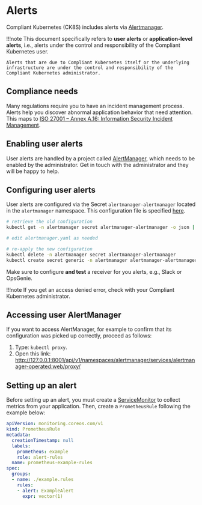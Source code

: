 # Alerts

Compliant Kubernetes (CK8S) includes alerts via [Alertmanager](https://prometheus.io/docs/alerting/latest/alertmanager/).

!!!note
    This document specifically refers to **user alerts** or **application-level alerts**, i.e., alerts under the control and responsibility of the Compliant Kubernetes user.

    Alerts that are due to Compliant Kubernetes itself or the underlying infrastructure are under the control and responsibility of the Compliant Kubernetes administrator.

## Compliance needs

Many regulations require you to have an incident management process. Alerts help you discover abnormal application behavior that need attention. This maps to [ISO 27001 – Annex A.16: Information Security Incident Management](https://www.isms.online/iso-27001/annex-a-16-information-security-incident-management/).

## Enabling user alerts

User alerts are handled by a project called [AlertManager](https://prometheus.io/docs/alerting/latest/alertmanager/), which needs to be enabled by the administrator. Get in touch with the administrator and they will be happy to help.

## Configuring user alerts

User alerts are configured via the Secret `alertmanager-alertmanager` located in the `alertmanager` namespace. This configuration file is specified [here](https://prometheus.io/docs/alerting/latest/configuration/#configuration-file).

```bash
# retrieve the old configuration
kubectl get -n alertmanager secret alertmanager-alertmanager -o json | jq -r '.data["alertmanager.yaml"]' | base64 -d > alertmanager.yaml

# edit alertmanager.yaml as needed

# re-apply the new configuration
kubectl delete -n alertmanager secret alertmanager-alertmanager
kubectl create secret generic -n alertmanager alertmanager-alertmanager --from-file=alertmanager.yaml
```

Make sure to configure **and test** a receiver for you alerts, e.g., Slack or OpsGenie.

!!!note
    If you get an access denied error, check with your Compliant Kubernetes administrator.

## Accessing user AlertManager

If you want to access AlertManager, for example to confirm that its configuration was picked up correctly, proceed as follows:

1. Type: `kubectl proxy`.
2. Open this link: http://127.0.0.1:8001/api/v1/namespaces/alertmanager/services/alertmanager-operated:web/proxy/

## Setting up an alert

Before setting up an alert, you must create a [ServiceMonitor](metrics) to collect metrics from your application. Then, create a `PrometheusRule` following the example below:

```yaml
apiVersion: monitoring.coreos.com/v1
kind: PrometheusRule
metadata:
  creationTimestamp: null
  labels:
    prometheus: example
    role: alert-rules
  name: prometheus-example-rules
spec:
  groups:
  - name: ./example.rules
    rules:
    - alert: ExampleAlert
      expr: vector(1)
```
